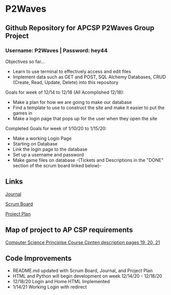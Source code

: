 # P2Waves
## Github Repository for APCSP P2Waves Group Project
### Username: P2Waves | Password: hey44

Objectives so far...
- Learn to use terminal to effectively access and edit files
- Implement data such as GET and POST, SQL Alchemy Databases, CRUD (Create, Read, Update, Delete) into this repository

Goals for week of 12/14 to 12/18 (All Acomplished 12/18):
- Make a plan for how we are going to make our database
- Find a template to use to construct the site and make it easier to put the games in
- Make a login page that pops up for the user when they open the site

Completed Goals for week of 1/10/20 to 1/15/20:
- Make a working Login Page
- Starting on Database
- Link the login page to the database
- Set up a username and password
- Make game files on database
-(Tickets and Descriptions in the "DONE" section of the scrum board linked below)-

## Links
[Journal](https://docs.google.com/document/d/1SVI2qjMwwGs7KVzgL3I4nsCijlh7uOEzS4zT9CkGF48/edit?usp=sharing)

[Scrum Board](https://github.com/users/Cody-Peng/projects/1)

[Project Plan](https://docs.google.com/document/d/1bAMUZDqt29ACzf7KTDVZbvbRk3MSPUgQhg0wlJF35P4/edit?pli=1#)

## Map of project to AP CSP requirements
[Computer Science Principlse Course Cpnten description pages 19, 20, 21](https://apcentral.collegeboard.org/pdf/ap-computer-science-principles-course-and-exam-description.pdf?course=ap-computer-science-principles)

## Code Improvements

- README.md updated with Scrum Board, Journal, and Project Plan
- HTML and Python will begin development on week 12/14/20 - 12/18/20
- 12/18/20 Login and Home HTML Implemented
- 1/14/21 Working Login with redirect
